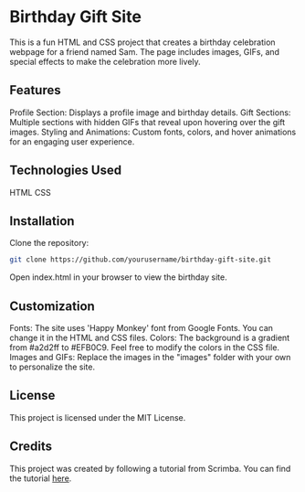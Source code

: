 # Birthday Gift Site
This is a fun HTML and CSS project that creates a birthday celebration webpage for a friend named Sam. The page includes images, GIFs, and special effects to make the celebration more lively.

## Features
Profile Section: Displays a profile image and birthday details.
Gift Sections: Multiple sections with hidden GIFs that reveal upon hovering over the gift images.
Styling and Animations: Custom fonts, colors, and hover animations for an engaging user experience.
## Technologies Used
HTML
CSS
## Installation
Clone the repository:
```sh
git clone https://github.com/yourusername/birthday-gift-site.git
```
Open index.html in your browser to view the birthday site.
## Customization
Fonts: The site uses 'Happy Monkey' font from Google Fonts. You can change it in the HTML and CSS files.
Colors: The background is a gradient from #a2d2ff to #EFB0C9. Feel free to modify the colors in the CSS file.
Images and GIFs: Replace the images in the "images" folder with your own to personalize the site.
## License
This project is licensed under the MIT License.
## Credits
This project was created by following a tutorial from Scrimba. You can find the tutorial [here](https://v2.scrimba.com/learn-html-and-css-c0p).

